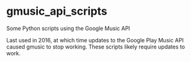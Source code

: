 # gmusic_api_scripts
Some Python scripts using the Google Music API

Last used in 2016, at which time updates to the Google Play Music API caused gmusic to stop working.
These scripts likely require updates to work. 
